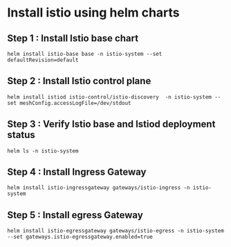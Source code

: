 # Install istio using helm charts

## Step 1 : Install Istio base chart

```
helm install istio-base base -n istio-system --set defaultRevision=default

```

## Step 2 : Install Istio control plane

```
helm install istiod istio-control/istio-discovery  -n istio-system --set meshConfig.accessLogFile=/dev/stdout

```

## Step 3 : Verify Istio base and Istiod deployment status

```
helm ls -n istio-system

```

## Step 4 : Install Ingress Gateway

```
helm install istio-ingressgateway gateways/istio-ingress -n istio-system

```

## Step 5 : Install egress Gateway

```
helm install istio-egressgateway gateways/istio-egress -n istio-system --set gateways.istio-egressgateway.enabled=true

```


